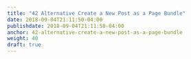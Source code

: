 ```yaml
---
title: "42 Alternative Create a New Post as a Page Bundle"
date: 2018-09-04T21:11:50-04:00
publishdate: 2018-09-04T21:11:50-04:00
anchor: 42-alternative-create-a-new-post-as-a-page-bundle
weight: 40
draft: true
---
```

